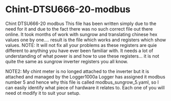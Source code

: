 # Chint-DTSU666-20-modbus
Chint DTSU666-20 modbus
This file has been written simply due to the need for it and due to the fact there was no such correct file out there online.
It took months of work with sungrow and translating chinese hex values one by one.... result is the file which works and registers which show values.
NOTE:
It will not fix all your problems as these registers are quie different to anything you have ever been familiar with.
It needs a lot of understanding of what power is and how to use these registers... it is not quite the same as sungrow inverter registers you all know.

NOTE2:
My chint meter is no longed attached to the inverter but it is attached and managed by the Logger1000a
Logger has assigned it modbus number 5 and hence why this file is called modbus_sungrow_5.yaml, so I can easily identify what piece of hardware it relates to.
Each one of you will need ot modify it to suit your setup.
